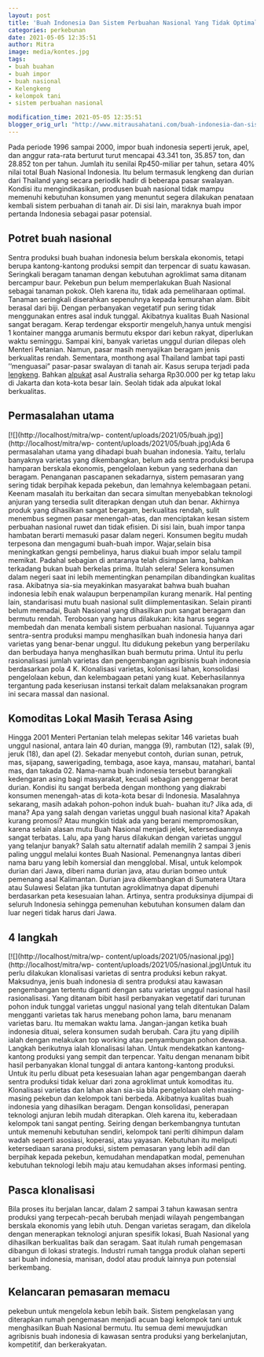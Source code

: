 ```yaml
---
layout: post
title: 'Buah Indonesia Dan Sistem Perbuahan Nasional Yang Tidak Optimal'
categories: perkebunan
date: 2021-05-05 12:35:51
author: Mitra
image: media/kontes.jpg
tags:
- buah buahan
- buah impor
- buah nasional
- Kelengkeng
- kelompok tani
- sistem perbuahan nasional

modification_time: 2021-05-05 12:35:51
blogger_orig_url: "http://www.mitrausahatani.com/buah-indonesia-dan-sistem-perbuahan.html"
---
```


Pada periode 1996 sampai 2000, impor buah indonesia seperti jeruk, apel, dan
anggur rata-rata berturut turut mencapai 43.341 ton, 35.857 ton, dan 28.852
ton per tahun. Jumlah itu senilai Rp450-miliar per tahun, setara 40% nilai
total Buah Nasional Indonesia. Itu belum termasuk lengkeng dan durian dari
Thailand yang secara periodik hadir di beberapa pasar swalayan. Kondisi itu
mengindikasikan, produsen buah nasional tidak mampu memenuhi kebutuhan
konsumen yang menuntut segera dilakukan penataan kembali sistem perbuahan di
tanah air. Di sisi lain, maraknya buah impor pertanda Indonesia sebagai pasar
potensial.

## Potret buah nasional

Sentra produksi buah buahan indonesia belum berskala ekonomis, tetapi berupa
kantong-kantong produksi sempit dan terpencar di suatu kawasan. Seringkali
beragam tanaman dengan kebutuhan agroklimat sama ditanam bercampur baur.
Pekebun pun belum memperlakukan Buah Nasional sebagai tanaman pokok. Oleh
karena itu, tidak ada pemeliharaan optimal. Tanaman seringkali diserahkan
sepenuhnya kepada kemurahan alam. Bibit berasal dari biji. Dengan perbanyakan
vegetatif pun sering tidak menggunakan entres asal induk tunggal. Akibatnya
kualitas Buah Nasional sangat beragam. Kerap terdengar eksportir
mengeluh,hanya untuk mengisi 1 kontainer mangga arumanis bermutu ekspor dari
kebun rakyat, diperlukan waktu seminggu. Sampai kini, banyak varietas unggul
durian dilepas oleh Menteri Petanian. Namun, pasar masih menyajikan beragam
jenis berkualitas rendah. Sementara, monthong asal Thailand lambat tapi pasti
’’menguasai” pasar-pasar swalayan di tanah air. Kasus serupa terjadi pada
[lengkeng](https://www.mitrausahatani.com/topik/kelengkeng). Bahkan
[alpukat](https://www.mitrausahatani.com/topik/alpukat "alpukat") asal Australia
seharga Rp30.000 per kg tetap laku di Jakarta dan kota-kota besar lain. Seolah
tidak ada alpukat lokal berkualitas.

## Permasalahan utama

[![](http://localhost/mitra/wp-
content/uploads/2021/05/buah.jpg)](http://localhost/mitra/wp-
content/uploads/2021/05/buah.jpg)Ada 6 permasalahan utama yang dihadapi buah
buahan indonesia. Yaitu, terlalu banyaknya varietas yang dikembangkan, belum
ada sentra produksi berupa hamparan berskala ekonomis, pengelolaan kebun yang
sederhana dan beragam. Penanganan pascapanen sekadarnya, sistem pemasaran yang
sering tidak berpihak kepada pekebun, dan lemahnya kelembagaan petani. Keenam
masalah itu berkaitan dan secara simultan menyebabkan teknologi anjuran yang
tersedia sulit diterapkan dengan utuh dan benar. Akhirnya produk yang
dihasilkan sangat beragam, berkualitas rendah, sulit menembus segmen pasar
menengah-atas, dan menciptakan kesan sistem perbuahan nasional ruwet dan tidak
efisien. Di sisi lain, buah impor tanpa hambatan berarti memasuki pasar dalam
negeri. Konsumen begitu mudah terpesona dan mengagumi buah-buah impor.
Wajar,selain bisa meningkatkan gengsi pembelinya, harus diakui buah impor
selalu tampil memikat. Padahal sebagian di antaranya telah disimpan lama,
bahkan terkadang bukan buah berkelas prima. Itulah selera! Selera konsumen
dalam negeri saat ini lebih mementingkan penampilan dibandingkan kualitas
rasa. Akibatnya sia-sia meyakinkan masyarakat bahwa buah buahan indonesia
lebih enak walaupun berpenampilan kurang menarik. Hal penting lain,
standarisasi mutu buah nasional sulit diimplementasikan. Selain piranti belum
memadai, Buah Nasional yang dihasilkan pun sangat beragam dan bermutu rendah.
Terobosan yang harus dilakukan: kita harus segera membedah dan menata kembali
sistem perbuahan nasional. Tujuannya agar sentra-sentra produksi mampu
menghasilkan buah indonesia hanya dari varietas yang benar-benar unggul. Itu
didukung pekebun yang berperilaku dan berbudaya hanya menghasilkan buah
bermutu prima. Untul itu perlu rasionalisasi jumlah varietas dan pengembangan
agribisnis buah indonesia berdasarkan pola 4 K. Klonalisasi varietas,
kolonisasi lahan, konsolidasi pengelolaan kebun, dan kelembagaan petani yang
kuat. Keberhasilannya tergantung pada keseriusan instansi terkait dalam
melaksanakan program ini secara massal dan nasional.

## Komoditas Lokal Masih Terasa Asing

Hingga 2001 Menteri Pertanian telah melepas sekitar 146 varietas buah unggul
nasional, antara lain 40 durian, mangga (9), rambutan (12), salak (9), jeruk
(18), dan apel (2). Sekadar menyebut contoh, durian sunan, petruk, mas,
sijapang, sawerigading, tembaga, asoe kaya, mansau, matahari, bantal mas, dan
takada 02. Nama-nama buah indonesia tersebut barangkali kedengaran asing bagi
masyarakat, kecuali sebagian penggemar berat durian. Kondisi itu sangat
berbeda dengan monthong yang diakrabi konsumen menengah-atas di kota-kota
besar di Indonesia. Masalahnya sekarang, masih adakah pohon-pohon induk buah-
buahan itu? Jika ada, di mana? Apa yang salah dengan varietas unggul buah
nasional kita? Apakah kurang promosi? Atau mungkin tidak ada yang berani
mempromosikan, karena selain alasan mutu Buah Nasional menjadi jelek,
ketersediaannya sangat terbatas. Lalu, apa yang harus dilakukan dengan
varietas unggul yang telanjur banyak? Salah satu alternatif adalah memilih 2
sampai 3 jenis paling unggul melalui kontes Buah Nasional. Pemenangnya lantas
diberi nama baru yang lebih komersial dan mengglobal. Misal, untuk kelompok
durian dari Jawa, diberi nama durian java, atau durian bomeo untuk pemenang
asal Kalimantan. Durian java dikembangkan di Sumatera Utara atau Sulawesi
Selatan jika tuntutan agroklimatnya dapat dipenuhi berdasarkan peta kesesuaian
lahan. Artinya, sentra produksinya dijumpai di seluruh Indonesia sehingga
pemenuhan kebutuhan konsumen dalam dan luar negeri tidak harus dari Jawa.

## 4 langkah

[![](http://localhost/mitra/wp-
content/uploads/2021/05/nasional.jpg)](http://localhost/mitra/wp-
content/uploads/2021/05/nasional.jpg)Untuk itu perlu dilakukan klonalisasi
varietas di sentra produksi kebun rakyat. Maksudnya, jenis buah indonesia di
sentra produksi atau kawasan pengembangan tertentu diganti dengan satu
varietas unggul nasional hasil rasionalisasi. Yang ditanam bibit hasil
perbanyakan vegetatif dari turunan pohon induk tunggal varietas unggul
nasional yang telah ditentukan Dalam mengganti varietas tak harus menebang
pohon lama, baru menanam varietas baru. Itu memakan waktu lama. Jangan-jangan
ketika buah indonesia dituai, selera konsumen sudah berubah. Cara jitu yang
dipilih ialah dengan melakukan top working atau penyambungan pohon dewasa.
Langkah berikutnya ialah klonalisasi lahan. Untuk mendekatkan kantong-kantong
produksi yang sempit dan terpencar. Yaitu dengan menanam bibit hasil
perbanyakan klonal tunggal di antara kantong-kantong produksi. Untuk itu perlu
dibuat peta kesesuaian lahan agar pengembangan daerah sentra produksi tidak
keluar dari zona agroklimat untuk komoditas itu. Klonalisasi varietas dan
lahan akan sia-sia bila pengelolaan oleh masing-masing pekebun dan kelompok
tani berbeda. Akibatnya kualitas buah indonesia yang dihasilkan beragam.
Dengan konsolidasi, penerapan teknologi anjuran lebih mudah diterapkan. Oleh
karena itu, keberadaan kelompok tani sangat penting. Seiring dengan
berkembangnya tuntutan untuk memenuhi kebutuhan sendiri, kelompok tani perlti
dihimpun dalam wadah seperti asosiasi, koperasi, atau yayasan. Kebutuhan itu
meliputi ketersediaan sarana produksi, sistem pemasaran yang lebih adil dan
berpihak kepada pekebun, kemudahan mendapatkan modal, pemenuhan kebutuhan
teknologi lebih maju atau kemudahan akses informasi penting.

## Pasca klonalisasi

Bila proses itu berjalan lancar, dalam 2 sampai 3 tahun kawasan sentra
produksi yang terpecah-pecah berubah menjadi wilayah pengembangan berskala
ekonomis yang lebih utuh. Dengan varietas seragam, dan dikelola dengan
menerapkan teknologi anjuran spesifik lokasi, Buah Nasional yang dihasilkan
berkualitas baik dan seragam. Saat itulah rumah pengemasan dibangun di lokasi
strategis. Industri rumah tangga produk olahan seperti sari buah indonesia,
manisan, dodol atau produk lainnya pun potensial berkembang.

## Kelancaran pemasaran memacu

pekebun untuk mengelola kebun lebih baik. Sistem pengkelasan yang diterapkan
rumah pengemasan menjadi acuan bagi kelompok tani untuk menghasilkan Buah
Nasional bermutu. Itu semua demi mewujudkan agribisnis buah indonesia di
kawasan sentra produksi yang berkelanjutan, kompetitif, dan berkerakyatan.


